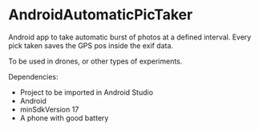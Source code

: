 AndroidAutomaticPicTaker
========================

Android app to take automatic burst of photos at a defined interval.
Every pick taken saves the GPS pos inside the exif data.

To be used in drones, or other types of experiments.

Dependencies:

- Project to be imported in Android Studio
- Android
- minSdkVersion 17
- A phone with good battery
